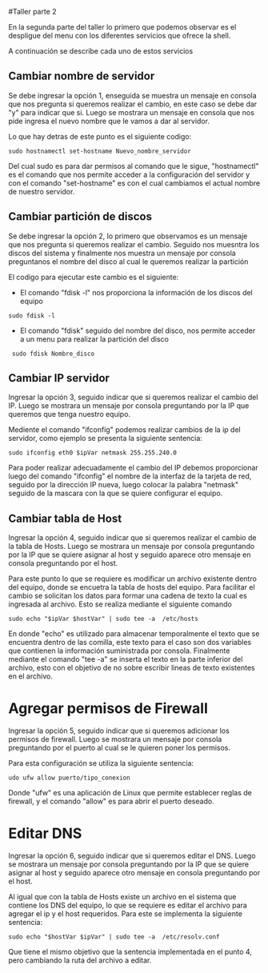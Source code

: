 #Taller parte 2

En la segunda parte del taller lo primero que podemos observar es el despligue del menu con los diferentes servicios que ofrece la shell.


A continuación se describe cada uno de estos servicios

## Cambiar nombre de servidor

Se debe ingresar la opción 1, enseguida se muestra un mensaje en consola que nos pregunta si queremos realizar el cambio, en este caso se debe dar "y" para indicar que si. Luego se mostrara un mensaje en consola que nos pide ingresa el nuevo nombre que le vamos a dar al servidor.


Lo que hay detras de este punto es el siguiente codigo:

```
sudo hostnamectl set-hostname Nuevo_nombre_servidor
```

Del cual sudo es para dar permisos al comando que le sigue, "hostnamectl" es el comando que nos permite acceder a la configuración del servidor y con el comando "set-hostname" es con el cual cambiamos el actual nombre de nuestro servidor.

## Cambiar partición de discos

Se debe ingresar la opción 2, lo primero que observamos es un mensaje que nos pregunta si queremos realizar el cambio. Seguido nos muesntra los discos del sistema y finalmente nos muestra un mensaje por consola preguntanos el nombre del disco al cual le queremos realizar la partición

El codigo para ejecutar este cambio es el siguiente:

* El comando "fdisk -l" nos proporciona la información de los discos del equipo

```
sudo fdisk -l
```

* El comando "fdisk" seguido del nombre del disco, nos permite acceder a un menu para realizar la partición del disco

```
 sudo fdisk Nombre_disco
```

## Cambiar IP servidor

Ingresar la opción 3, seguido indicar que si queremos realizar el cambio del IP. Luego se mostrara un mensaje por consola preguntando por la IP que queremos que tenga nuestro equipo.

Mediente el comando "ifconfig" podemos realizar cambios de la ip del servidor, como ejemplo se presenta la siguiente sentencia:

```
sudo ifconfig eth0 $ipVar netmask 255.255.240.0
```

Para poder realizar adecuadamente el cambio del IP debemos proporcionar luego del comando "ifconfig" el nombre de la interfaz de la tarjeta de red, seguido por la dirección IP nueva, luego colocar la palabra "netmask" seguido de la mascara con la que se quiere configurar el equipo.

## Cambiar tabla de Host

Ingresar la opción 4, seguido indicar que si queremos realizar el cambio de la tabla de Hosts. Luego se mostrara un mensaje por consola preguntando por la IP que se quiere asignar al host y seguido aparece otro mensaje en consola preguntando por el host.


Para este punto lo que se requiere es modificar un archivo existente dentro del equipo, donde se encuetra la tabla de hosts del equipo. Para facilitar el cambio se solicitan los datos para formar una cadena de texto la cual es ingresada al archivo. Esto se realiza mediante el siguiente comando

```
sudo echo "$ipVar $hostVar" | sudo tee -a  /etc/hosts
```

En donde "echo" es utilizado para almacenar temporalmente el texto que se encuentra dentro de las comilla, este texto para el caso son dos variables que contienen la información suministrada por consola. Finalmente mediante el comando "tee -a" se inserta el texto en la parte inferior del archivo, esto con el objetivo de no sobre escribir lineas de texto existentes en el archivo.

# Agregar permisos de Firewall

Ingresar la opción 5, seguido indicar que si queremos adicionar los permisos de firewall. Luego se mostrara un mensaje por consola preguntando por el puerto al cual se le quieren poner los permisos.


Para esta configuración se utiliza la siguiente sentencia:

```
udo ufw allow puerto/tipo_conexion
```

Donde "ufw" es una aplicación de Linux que permite establecer reglas de firewall, y el comando "allow" es para abrir el puerto deseado.

# Editar DNS

Ingresar la opción 6, seguido indicar que si queremos editar el DNS. Luego se mostrara un mensaje por consola preguntando por la IP que se quiere asignar al host y seguido aparece otro mensaje en consola preguntando por el host.

Al igual que con la tabla de Hosts existe un archivo en el sistema que contiene los DNS del equipo, lo que se requiere es editar el archivo para agregar el ip y el host requeridos. Para este se implementa la siguiente sentencia:

```
sudo echo "$hostVar $ipVar" | sudo tee -a  /etc/resolv.conf
```

Que tiene el mismo objetivo que la sentencia implementada en el punto 4, pero cambiando la ruta del archivo a editar.
